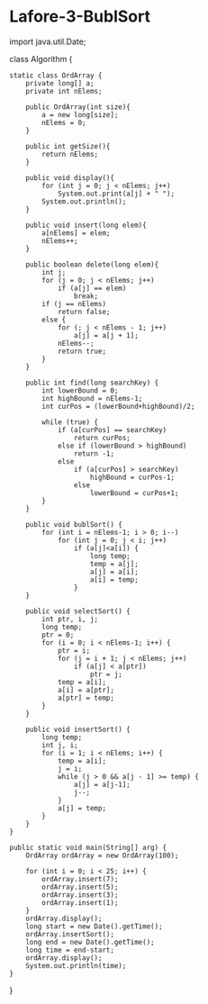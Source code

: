 # Lafore-3-BublSort

import java.util.Date;

class Algorithm {

    static class OrdArray {
        private long[] a;
        private int nElems;

        public OrdArray(int size){
            a = new long[size];
            nElems = 0;
        }

        public int getSize(){
            return nElems;
        }

        public void display(){
            for (int j = 0; j < nElems; j++)
                System.out.print(a[j] + " ");
            System.out.println();
        }

        public void insert(long elem){
            a[nElems] = elem;
            nElems++;
        }

        public boolean delete(long elem){
            int j;
            for (j = 0; j < nElems; j++)
                if (a[j] == elem)
                    break;
            if (j == nElems)
                return false;
            else {
                for (; j < nElems - 1; j++)
                    a[j] = a[j + 1];
                nElems--;
                return true;
            }
        }

        public int find(long searchKey) {
            int lowerBound = 0;
            int highBound = nElems-1;
            int curPos = (lowerBound+highBound)/2;

            while (true) {
                if (a[curPos] == searchKey)
                    return curPos;
                else if (lowerBound > highBound)
                    return -1;
                else
                    if (a[curPos] > searchKey)
                        highBound = curPos-1;
                    else
                        lowerBound = curPos+1;
            }
        }

        public void bublSort() {
            for (int i = nElems-1; i > 0; i--)
                for (int j = 0; j < i; j++)
                    if (a[j]<a[i]) {
                        long temp;
                        temp = a[j];
                        a[j] = a[i];
                        a[i] = temp;
                    }
        }

        public void selectSort() {
            int ptr, i, j;
            long temp;
            ptr = 0;
            for (i = 0; i < nElems-1; i++) {
                ptr = i;
                for (j = i + 1; j < nElems; j++)
                    if (a[j] < a[ptr])
                        ptr = j;
                temp = a[i];
                a[i] = a[ptr];
                a[ptr] = temp;
            }
        }

        public void insertSort() {
            long temp;
            int j, i;
            for (i = 1; i < nElems; i++) {
                temp = a[i];
                j = i;
                while (j > 0 && a[j - 1] >= temp) {
                    a[j] = a[j-1];
                    j--;
                }
                a[j] = temp;
            }
        }
    }

    public static void main(String[] arg) {
        OrdArray ordArray = new OrdArray(100);

        for (int i = 0; i < 25; i++) {
            ordArray.insert(7);
            ordArray.insert(5);
            ordArray.insert(3);
            ordArray.insert(1);
        }
        ordArray.display();
        long start = new Date().getTime();
        ordArray.insertSort();
        long end = new Date().getTime();
        long time = end-start;
        ordArray.display();
        System.out.println(time);
    }
}


